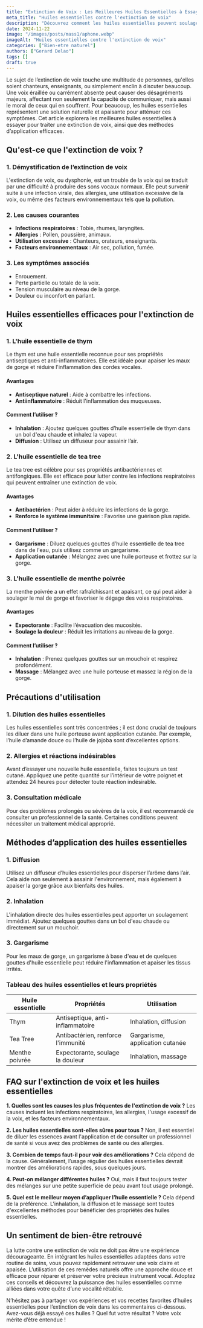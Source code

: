 ```yaml
---
title: "Extinction de Voix : Les Meilleures Huiles Essentielles à Essayer"
meta_title: "Huiles essentielles contre l'extinction de voix"
description: "Découvrez comment les huiles essentielles peuvent soulager l'extinction de voix. Conseils et recettes pour une voix retrouvée."
date: 2024-11-22
image: "/images/posts/mass1/aphone.webp"
imageAlt: "Huiles essentielles contre l'extinction de voix"
categories: ["Bien-etre naturel"]
authors: ["Gerard Delao"]
tags: []
draft: true
---
```


Le sujet de l’extinction de voix touche une multitude de personnes, qu'elles soient chanteurs, enseignants, ou simplement enclin à discuter beaucoup. Une voix éraillée ou carrément absente peut causer des désagréments majeurs, affectant non seulement la capacité de communiquer, mais aussi le moral de ceux qui en souffrent. Pour beaucoup, les huiles essentielles représentent une solution naturelle et apaisante pour atténuer ces symptômes. Cet article explorera les meilleures huiles essentielles à essayer pour traiter une extinction de voix, ainsi que des méthodes d’application efficaces.

## Qu'est-ce que l'extinction de voix ?

### 1. Démystification de l’extinction de voix
L'extinction de voix, ou dysphonie, est un trouble de la voix qui se traduit par une difficulté à produire des sons vocaux normaux. Elle peut survenir suite à une infection virale, des allergies, une utilisation excessive de la voix, ou même des facteurs environnementaux tels que la pollution.

### 2. Les causes courantes
- **Infections respiratoires** : Tobie, rhumes, laryngites.
- **Allergies** : Pollen, poussière, animaux.
- **Utilisation excessive** : Chanteurs, orateurs, enseignants.
- **Facteurs environnementaux** : Air sec, pollution, fumée.

### 3. Les symptômes associés
- Enrouement.
- Perte partielle ou totale de la voix.
- Tension musculaire au niveau de la gorge.
- Douleur ou inconfort en parlant.

## Huiles essentielles efficaces pour l'extinction de voix

### 1. L'huile essentielle de thym
Le thym est une huile essentielle reconnue pour ses propriétés antiseptiques et anti-inflammatoires. Elle est idéale pour apaiser les maux de gorge et réduire l'inflammation des cordes vocales.

#### Avantages
- **Antiseptique naturel** : Aide à combattre les infections.
- **Antiinflammatoire** : Réduit l'inflammation des muqueuses.

#### Comment l’utiliser ?
- **Inhalation** : Ajoutez quelques gouttes d’huile essentielle de thym dans un bol d'eau chaude et inhalez la vapeur.
- **Diffusion** : Utilisez un diffuseur pour assainir l’air.

### 2. L'huile essentielle de tea tree
Le tea tree est célèbre pour ses propriétés antibactériennes et antifongiques. Elle est efficace pour lutter contre les infections respiratoires qui peuvent entraîner une extinction de voix.

#### Avantages
- **Antibactérien** : Peut aider à réduire les infections de la gorge.
- **Renforce le système immunitaire** : Favorise une guérison plus rapide.

#### Comment l’utiliser ?
- **Gargarisme** : Diluez quelques gouttes d’huile essentielle de tea tree dans de l'eau, puis utilisez comme un gargarisme.
- **Application cutanée** : Mélangez avec une huile porteuse et frottez sur la gorge.

### 3. L'huile essentielle de menthe poivrée
La menthe poivrée a un effet rafraîchissant et apaisant, ce qui peut aider à soulager le mal de gorge et favoriser le dégage des voies respiratoires.

#### Avantages
- **Expectorante** : Facilite l’évacuation des mucosités.
- **Soulage la douleur** : Réduit les irritations au niveau de la gorge.

#### Comment l’utiliser ?
- **Inhalation** : Prenez quelques gouttes sur un mouchoir et respirez profondément.
- **Massage** : Mélangez avec une huile porteuse et massez la région de la gorge.

## Précautions d'utilisation

### 1. Dilution des huiles essentielles
Les huiles essentielles sont très concentrées ; il est donc crucial de toujours les diluer dans une huile porteuse avant application cutanée. Par exemple, l’huile d’amande douce ou l’huile de jojoba sont d’excellentes options.

### 2. Allergies et réactions indésirables
Avant d’essayer une nouvelle huile essentielle, faites toujours un test cutané. Appliquez une petite quantité sur l’intérieur de votre poignet et attendez 24 heures pour détecter toute réaction indésirable.

### 3. Consultation médicale
Pour des problèmes prolongés ou sévères de la voix, il est recommandé de consulter un professionnel de la santé. Certaines conditions peuvent nécessiter un traitement médical approprié.

## Méthodes d’application des huiles essentielles

### 1. Diffusion
Utilisez un diffuseur d’huiles essentielles pour disperser l’arôme dans l’air. Cela aide non seulement à assainir l'environnement, mais également à apaiser la gorge grâce aux bienfaits des huiles.

### 2. Inhalation
L'inhalation directe des huiles essentielles peut apporter un soulagement immédiat. Ajoutez quelques gouttes dans un bol d'eau chaude ou directement sur un mouchoir.

### 3. Gargarisme
Pour les maux de gorge, un gargarisme à base d'eau et de quelques gouttes d'huile essentielle peut réduire l'inflammation et apaiser les tissus irrités.

### Tableau des huiles essentielles et leurs propriétés

| Huile essentielle | Propriétés                        | Utilisation                   |
|-------------------|----------------------------------|-------------------------------|
| Thym              | Antiseptique, anti-inflammatoire | Inhalation, diffusion         |
| Tea Tree          | Antibactérien, renforce l'immunité | Gargarisme, application cutanée |
| Menthe poivrée    | Expectorante, soulage la douleur | Inhalation, massage           |

## FAQ sur l'extinction de voix et les huiles essentielles

**1. Quelles sont les causes les plus fréquentes de l'extinction de voix ?**
Les causes incluent les infections respiratoires, les allergies, l'usage excessif de la voix, et les facteurs environnementaux.

**2. Les huiles essentielles sont-elles sûres pour tous ?**
Non, il est essentiel de diluer les essences avant l'application et de consulter un professionnel de santé si vous avez des problèmes de santé ou des allergies.

**3. Combien de temps faut-il pour voir des améliorations ?**
Cela dépend de la cause. Généralement, l’usage régulier des huiles essentielles devrait montrer des améliorations rapides, sous quelques jours.

**4. Peut-on mélanger différentes huiles ?**
Oui, mais il faut toujours tester des mélanges sur une petite superficie de peau avant tout usage prolongé.

**5. Quel est le meilleur moyen d’appliquer l’huile essentielle ?**
Cela dépend de la préférence. L'inhalation, la diffusion et le massage sont toutes d'excellentes méthodes pour bénéficier des propriétés des huiles essentielles.

## Un sentiment de bien-être retrouvé

La lutte contre une extinction de voix ne doit pas être une expérience décourageante. En intégrant les huiles essentielles adaptées dans votre routine de soins, vous pouvez rapidement retrouver une voix claire et apaisée. L’utilisation de ces remèdes naturels offre une approche douce et efficace pour réparer et préserver votre précieux instrument vocal. Adoptez ces conseils et découvrez la puissance des huiles essentielles comme alliées dans votre quête d’une vocalité rétablie.

N’hésitez pas à partager vos expériences et vos recettes favorites d’huiles essentielles pour l’extinction de voix dans les commentaires ci-dessous. Avez-vous déjà essayé ces huiles ? Quel fut votre résultat ? Votre voix mérite d’être entendue !

